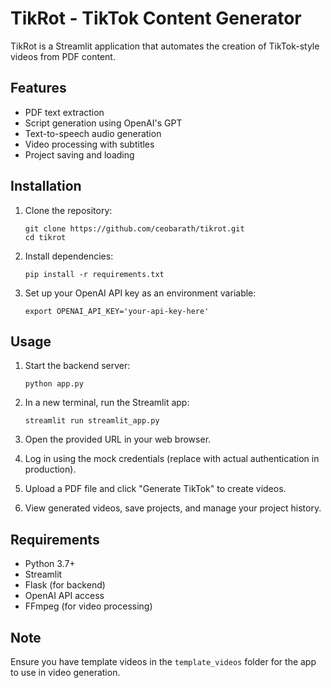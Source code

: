 

# TikRot - TikTok Content Generator

TikRot is a Streamlit application that automates the creation of TikTok-style videos from PDF content.

## Features

- PDF text extraction
- Script generation using OpenAI's GPT
- Text-to-speech audio generation
- Video processing with subtitles
- Project saving and loading

## Installation

1. Clone the repository:
   ```
   git clone https://github.com/ceobarath/tikrot.git
   cd tikrot
   ```

2. Install dependencies:
   ```
   pip install -r requirements.txt
   ```

3. Set up your OpenAI API key as an environment variable:
   ```
   export OPENAI_API_KEY='your-api-key-here'
   ```

## Usage

1. Start the backend server:
   ```
   python app.py
   ```

2. In a new terminal, run the Streamlit app:
   ```
   streamlit run streamlit_app.py
   ```

3. Open the provided URL in your web browser.

4. Log in using the mock credentials (replace with actual authentication in production).

5. Upload a PDF file and click "Generate TikTok" to create videos.

6. View generated videos, save projects, and manage your project history.

## Requirements

- Python 3.7+
- Streamlit
- Flask (for backend)
- OpenAI API access
- FFmpeg (for video processing)

## Note

Ensure you have template videos in the `template_videos` folder for the app to use in video generation.

